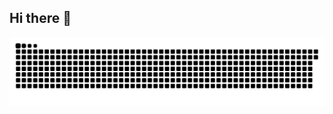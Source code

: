 ## Hi there 👋
![github-snake](https://raw.githubusercontent.com/JTamag/JTamag/output/github-snake.svg)
